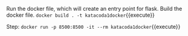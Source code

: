 Run the docker file, which will create an entry point for flask.
Build the docker file. 
`docker build . -t katacoda1docker`{{execute}}

Step:
`docker run -p 8500:8500 -it --rm katacoda1docker`{{execute}}